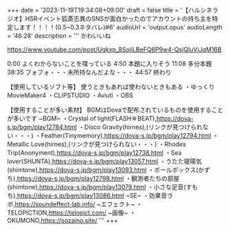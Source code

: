 +++
date = '2023-11-19T19:34:08+09:00'
draft = false
title = '【ハルシネラジオ】HSRイベント狐斎志異のSNSが面白かったのでアカウントの持ち主を特定します！！！！(0.5~0.3ネタバレ)#6'
audioUrl = 'output.opus'
audioLength = '46:28'
description = '''
かわいいね

https://www.youtube.com/post/Ugkxp_8SojiLBeFQ6P9w4-QsiQIuVjJqM16B

0:00 よくわからないことを喋っている
4:50 本題に入りそう
11:08 多分本題
38:35 フォフォ・・・未所持なんだよな・・・
44:57 終わり



【使用しているソフト等】
使うときもあれば使わないときもある
・ゆっくりMovieMaker4
・CLIPSTUDIO
・Aviutl
・OBS

【使用することが多い素材】
BGMはDovaで配布されているものを使用することが多いです
~BGM~
・Crystal of light(FLASH☆BEAT),https://dova-s.jp/bgm/play12784.html 
・Disco Gravity(hirnes),(リンクが見つけられない・・・)
・Feather(Tinymemory),https://dova-s.jp/bgm/play12794.html
・Metallic Love(hirnes),(リンクが見つけられない・・・)
・Rhodes Trip(Anonyment),https://dova-s.jp/bgm/play12738.html
・Sea lover(SHUNTA),https://dova-s.jp/bgm/play13057.html
・うたた寝陽気(shimtone),https://dova-s.jp/bgm/play13093.html
・ボールボックス(かずち),https://dova-s.jp/bgm/play12798.html
・観測者たちの部屋(shimtone),https://dova-s.jp/bgm/play13079.html
・小さな足音(すもち),https://dova-s.jp/bgm/play13086.html
~SE~
・効果音ラボ,https://soundeffect-lab.info/
~エフェクト~
・TELOPICTION,https://telopict.com/
~画像~
・OKUMONO,https://sozaino.site/
'''
+++


